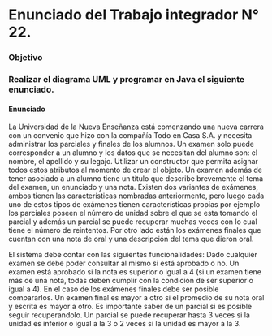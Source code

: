 # Enunciado del Trabajo integrador N° 22.


### Objetivo
### Realizar el diagrama UML y programar en Java el siguiente enunciado. 

#### Enunciado

La Universidad de la Nueva Enseñanza está comenzando una nueva carrera con un convenio que hizo con la compañía Todo en Casa S.A. y necesita administrar los parciales y finales de los alumnos. 
Un examen solo puede corresponder a un alumno y los datos que se necesitan del alumno son: el nombre, el apellido y su legajo. Utilizar un constructor que permita asignar todos estos atributos al momento de crear el objeto.
Un examen además de tener asociado a un alumno tiene un título que describe brevemente el tema del examen, un enunciado y una nota. 
Existen dos variantes de exámenes, ambos tienen las características nombradas anteriormente, pero luego cada uno de estos tipos de exámenes tienen características propias por ejemplo los parciales poseen el número de unidad sobre el que se esta tomando el parcial y además un parcial se puede recuperar muchas veces con lo cual tiene el número de reintentos. Por otro lado están los exámenes finales que cuentan con una nota de oral y una descripción del tema que dieron oral.


El sistema debe contar con las siguientes funcionalidades:
Dado cualquier examen se debe poder consultar al mismo si está aprobado o no. Un examen está aprobado si la nota es superior o igual a 4 (si un examen tiene más de una nota, todas deben cumplir con la condición de ser superior o igual a 4).
En el caso de los exámenes finales debe ser posible compararlos. Un examen final es mayor a otro si el promedio de su nota oral y escrita es mayor a otro.
Es importante saber de un parcial si es posible seguir recuperandolo. Un parcial se puede recuperar hasta 3 veces si la unidad es inferior o igual a la 3 o 2 veces si la unidad es mayor a la 3.
